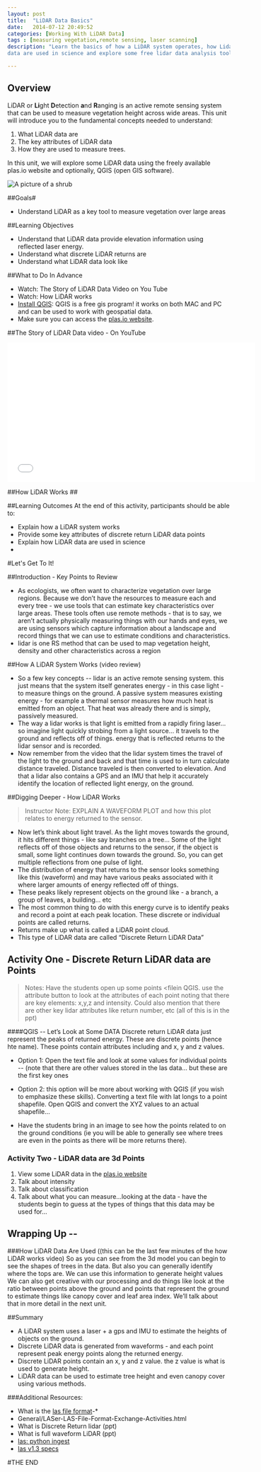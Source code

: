 ```yaml
---
layout: post
title:  "LiDAR Data Basics"
date:   2014-07-12 20:49:52
categories: [Working With LiDAR Data]
tags : [measuring vegetation,remote sensing, laser scanning]
description: "Learn the basics of how a LiDAR system operates, how Lidar
data are used in science and explore some free lidar data analysis tools. Awesome!"

---
```



## Overview ##

LiDAR or **Li**ght **D**etection **a**nd **R**anging is an active remote sensing system that can be used to measure vegetation height across wide areas. This unit will introduce you to the fundamental concepts needed to understand:

1. What LiDAR data are 
2. The key attributes of LiDAR data
3. How they are used to measure trees. 

In this unit, we will explore some LiDAR data using the freely available plas.io website and optionally, QGIS (open GIS software).


![A picture of a shrub](/betaEducationModules/images/shrub.png "Title")

##Goals#
*	Understand LiDAR as a key tool to measure vegetation over large areas

##Learning Objectives
*	Understand that LiDAR data provide elevation information using reflected laser energy.
*	Understand what discrete LiDAR returns are
*	Understand what LiDAR data look like


##What to Do In Advance 

*   Watch: The Story of LiDAR Data Video on You Tube
*   Watch: How LiDAR works
*   [Install QGIS](http://www.qgis.org/en/site/): QGIS is a free gis program! it works on both MAC and PC and can be used to work with geospatial data. 
*   Make sure you can access the [plas.io website](http://plas.io/).  


##The Story of LiDAR Data video - On YouTube
<iframe width="560" height="315" src="//www.youtube.com/embed/m7SXoFv6Sdc" frameborder="0" allowfullscreen></iframe>

##How LiDAR Works ##



##Learning Outcomes
At the end of this activity, participants should be able to: 

*	Explain how a LiDAR system works
*	Provide some key attributes of discrete return LiDAR data points
*	Explain how LiDAR data are used in science
*	

#Let's Get To It!

##Introduction - Key Points to Review

*	As ecologists, we often want to characterize vegetation over large regions. Because we don’t have the resources to measure each and every tree - we use tools that can estimate key characteristics over large areas. These tools often use remote methods - that is to say, we aren’t actually physically measuring things with our hands and eyes, we are using sensors which capture information about a landscape and record things that we can use to estimate conditions and characteristics.
*	lidar is one RS method that can be used to map vegetation height, density and other characteristics across a region

##How A LiDAR System Works (video review)
*	So a few key concepts -- lidar is an active remote sensing system. this just means that the system itself generates energy - in this case light - to measure things on the ground. A passive system measures existing energy - for example a thermal sensor measures how much heat is emitted from an object. That heat was already there and is simply, passively measured.
*	The way a lidar works is that light is emitted from a rapidly firing laser… so imagine light quickly strobing from a light source… it travels to the ground and reflects off of things. energy that is reflected returns to the lidar sensor and is recorded.
*	Now remember from the video that the lidar system times the travel of the light to the ground and back and that time is used to in turn calculate distance traveled. Distance traveled is then converted to elevation. And that a lidar also contains a GPS and an IMU that help it accurately identify the location of reflected light energy, on the ground.

##Digging Deeper - How LiDAR Works


> Instructor Note: EXPLAIN A WAVEFORM PLOT and how this plot relates to energy returned to the sensor.


*	Now let’s think about light travel. As the light moves towards the ground, it hits different things - like say branches on a tree… Some of the light reflects off of those objects and returns to the sensor, if the object is small, some light continues down towards the ground. So, you can get multiple reflections from one pulse of light. 
*	The distribution of energy that returns to the sensor looks something like this (waveform) and may have various peaks associated with it where larger amounts of energy reflected off of things.
*	These peaks likely represent objects on the ground like - a branch, a group of leaves, a building… etc
*	The most common thing to do with this energy curve is to identify peaks and record a point at each peak location. These discrete or individual points are called returns. 
*	Returns make up what is called a LiDAR point cloud.
*	This type of LiDAR data are called “Discrete Return LiDAR Data”
	
	
##	Activity One - Discrete Return LiDAR data are Points
> Notes: Have the students open up some points <filein QGIS. use the attribute button to look at the attributes of each point noting that there are key elements: x,y,z and intensity. Could also mention that there are other key lidar attributes like return number, etc (all of this is in the ppt)


####QGIS -- Let’s Look at Some DATA
Discrete return LiDAR data just represent the peaks of returned energy. These are discrete points (hence hte name). These points contain attributes including and x, y and z values. 

*	Option 1: Open the text file and  look at some values for individual points -- (note that there are other values stored in the las data… but these are the first key ones
*	Option 2: this option will be more about working with QGIS (if you wish to emphasize these skills). Converting a text file with lat longs to a point shapefile. Open QGIS and convert the XYZ values to an actual shapefile…
	
* Have the students bring in an image to see how the points related to on the ground conditions (ie you will be able to generally see where trees are even in the points as there will be more returns there).



### Activity Two - LiDAR data are 3d Points


1. View some LiDAR data in the [plas.io website](plas.io)
2. Talk about intensity
3. Talk about classification
4. Talk about what you can measure…looking at the data - have the students begin to guess at the types of things that this data may be used for...


## Wrapping Up -- 
###How LiDAR Data Are Used  ((this can be the last few minutes of the how LiDAR works video)
So as you can see from the 3d model you can begin to see the shapes of trees in the data. But also you can generally identify where the tops are. We can use this information to generate height values
We can also get creative with our processing and do things like look at the ratio between points above the ground and points that represent the ground to estimate things like canopy cover and leaf area index.
We’ll talk about that in more detail in the next unit.

##Summary
*	A LiDAR system uses a laser + a gps and IMU to estimate the heights of objects on the ground.
*	Discrete LiDAR data is generated from waveforms - and each point represent peak energy points along the returned energy.
*	Discrete LiDAR points contain an x, y and z value. the z value is what is used to generate height.
*	LiDAR data can be used to estimate tree height and even canopy cover using various methods.

###Additional Resources:
*	What is the  [las file format](http://www.asprs.org/Committee "las file format: ")-*
*	General/LASer-LAS-File-Format-Exchange-Activities.html
*	What is Discrete Return lidar (ppt)
*	What is full waveform LiDAR (ppt)
*	[las: python ingest](http://laspy.readthedocs.org/en/latest/tut_background.html)
*	[las v1.3 specs](http://www.asprs.org/a/society/committees/standards/asprs_las_spec_v13.pdf)

#THE END 

